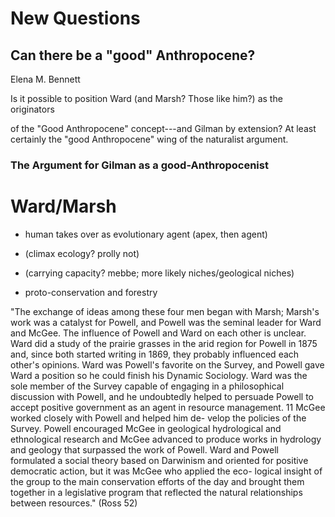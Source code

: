 ---
---

New Questions
=============

Can there be a "good" Anthropocene?
------------------------------------

Elena M. Bennett

Is it possible to position Ward (and Marsh? Those like him?) as the originators
<!-- probably too far--> of the "Good Anthropocene" concept---and Gilman by extension? At least certainly the "good Anthropocene" wing of the naturalist argument.

### The Argument for Gilman as a good-Anthropocenist



Ward/Marsh
==========

- human takes over as evolutionary agent (apex, then agent)

- (climax ecology? prolly not)

- (carrying capacity? mebbe; more likely niches/geological niches)

- proto-conservation and forestry


"The exchange of ideas among these four men began with Marsh;
Marsh's work was a catalyst for Powell, and Powell was the seminal leader
for Ward and McGee. The influence of Powell and Ward on each other
is unclear. Ward did a study of the prairie grasses in the arid region for
Powell in 1875 and, since both started writing in 1869, they probably
influenced each other's opinions. Ward was Powell's favorite on the
Survey, and Powell gave Ward a position so he could finish his Dynamic
Sociology. Ward was the sole member of the Survey capable of engaging
in a philosophical discussion with Powell, and he undoubtedly helped to
persuade Powell to accept positive government as an agent in resource
management. 11 McGee worked closely with Powell and helped him de-
velop the policies of the Survey. Powell encouraged McGee in geological
hydrological and ethnological research and McGee advanced to produce
works in hydrology and geology that surpassed the work of Powell. Ward
and Powell formulated a social theory based on Darwinism and oriented
for positive democratic action, but it was McGee who applied the eco-
logical insight of the group to the main conservation efforts of the day and
brought them together in a legislative program that reflected the natural
relationships between resources." (Ross 52)
